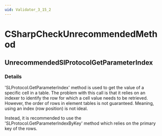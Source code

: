 ```yaml
---
uid: Validator_3_15_2
---
```


# CSharpCheckUnrecommendedMethod

## UnrecommendedSlProtocolGetParameterIndex

<!-- Description, Properties, ... sections are auto-generated. -->
<!-- REPLACE ME AUTO-GENERATION -->

### Details

'SLProtocol.GetParameterIndex' method is used to get the value of a specific cell in a table.
The problem with this call is that it relies on an indexer to identify the row for which a cell value needs to be retrieved.
However, the order of rows in element tables is not guaranteed.
Meaning, using an index (row position) is not ideal.

Instead, it is recommended to use the 'SLProtocol.GetParameterIndexByKey' method which relies on the primary key of the rows.

<!-- Uncomment to add example code -->
<!--### Example code-->
